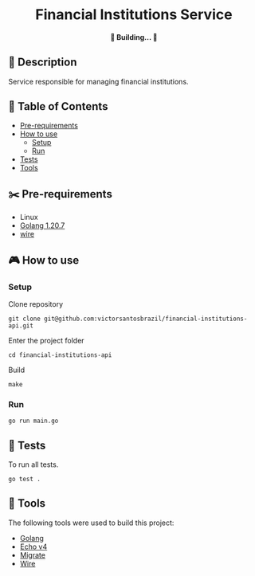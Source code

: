 <h1 align="center">
Financial Institutions Service
</h1>

<h4 align="center">
🚧   Building...  🚧
</h4>

## 📰 Description

Service responsible for managing financial institutions.

##  📔 Table of Contents
<!--ts-->
   * [Pre-requirements](#✂️-pre-requirements)
   * [How to use](#🎮-how-to-use)
      * [Setup](#setup)
      * [Run](#run)
   * [Tests](#📌-tests)
   * [Tools](#🔨-tools)
<!--te-->

## ✂️ Pre-requirements
* Linux
* [Golang 1.20.7](https://go.dev/doc/install)
* [wire](https://github.com/google/wire)

## 🎮 How to use

###  Setup

Clone repository
```
git clone git@github.com:victorsantosbrazil/financial-institutions-api.git
```

Enter the project folder
```
cd financial-institutions-api
```

Build
```
make
```

### Run
```
go run main.go
```

## 📌 Tests

To run all tests.
```
go test .
```


## 🔨 Tools

The following tools were used to build this project:

* [Golang](https://go.dev/)
* [Echo v4](https://echo.labstack.com/)
* [Migrate](https://github.com/golang-migrate/migrate)
* [Wire](https://github.com/google/wire)